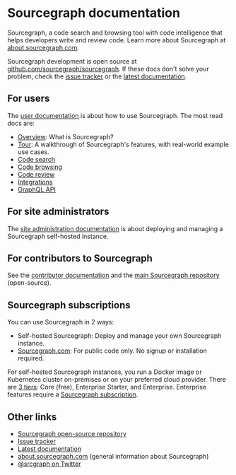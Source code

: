 # Sourcegraph documentation

Sourcegraph, a code search and browsing tool with code intelligence that helps developers write and review code. Learn more about Sourcegraph at [about.sourcegraph.com](https://about.sourcegraph.com).

Sourcegraph development is open source at [github.com/sourcegraph/sourcegraph](https://github.com/sourcegraph/sourcegraph). If these docs don't solve your problem, check the [issue tracker](https://github.com/sourcegraph/sourcegraph/issues) or the [latest documentation](https://about.sourcegraph.com/docs).


## For users

The [user documentation](user) is about how to use Sourcegraph. The most read docs are:

- [Overview](user): What is Sourcegraph?
- [Tour](user/tour): A walkthrough of Sourcegraph's features, with real-world example use cases.
- [Code search](user/search)
- [Code browsing](#TODO)
- [Code review](#TODO)
- [Integrations](integration)
- [GraphQL API](api/graphql)

## For site administrators

The [site administration documentation](admin) is about deploying and managing a Sourcegraph self-hosted instance.

## For contributors to Sourcegraph

See the [contributor documentation](dev) and the [main Sourcegraph repository](https://github.com/sourcegraph/sourcegraph) (open-source).

## Sourcegraph subscriptions

You can use Sourcegraph in 2 ways:

- Self-hosted Sourcegraph: Deploy and manage your own Sourcegraph instance. 
- [Sourcegraph.com](https://sourcegraph.com): For public code only. No signup or installation required.

For self-hosted Sourcegraph instances, you run a Docker image or Kubernetes cluster on-premises or on your preferred cloud provider. There are [3 tiers](https://about.sourcegraph.com/pricing): Core (free), Enterprise Starter, and Enterprise. Enterprise features require a [Sourcegraph subscription](https://sourcegraph.com/user/subscriptions).

## Other links

- [Sourcegraph open-source repository](https://github.com/sourcegraph/sourcegraph)
- [Issue tracker](https://github.com/sourcegraph/sourcegraph/issues)
- [Latest documentation](https://about.sourcegraph.com/docs)
- [about.sourcegraph.com](https://about.sourcegraph.com) (general information about Sourcegraph)
- [@srcgraph on Twitter](https://twitter.com/srcgraph)
